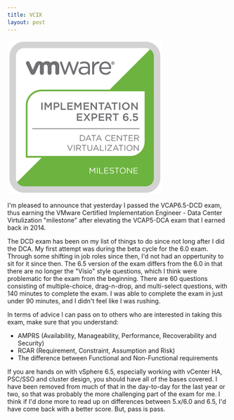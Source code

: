 ```yaml
---
title: VCIX
layout: post
---
```


![VCIX](/images/vmware-certified-implementation-expert-6-5-data-center-virtualization.png)

I'm pleased to announce that yesterday I passed the VCAP6.5-DCD exam, thus earning the VMware Certified Implementation Engineer - Data Center Virtulization "milestone" after elevating the VCAP5-DCA exam that I earned back in 2014.

The DCD exam has been on my list of things to do since not long after I did the DCA. My first attempt was during the beta cycle for the 6.0 exam. Through some shifting in job roles since then, I'd not had an oppertunity to sit for it since then. The 6.5 version of the exam differs from the 6.0 in that there are no longer the "Visio" style questions, which I think were problematic for the exam from the beginning. There are 60 questions consisting of multiple-choice, drag-n-drop, and multi-select questions, with 140 minutes to complete the exam. I was able to complete the exam in just under 90 minutes, and I didn't feel like I was rushing.

In terms of advice I can pass on to others who are interested in taking this exam, make sure that you understand:

* AMPRS (Availability, Manageability, Performance, Recoverability and Security)
* RCAR (Requirement, Constraint, Assumption and Risk)
* The difference between Functional and Non-Functional requirements

If you are hands on with vSphere 6.5, especially working with vCenter HA, PSC/SSO and cluster design, you should have all of the bases covered. I have been removed from much of that in the day-to-day for the last year or two, so that was probably the more challenging part of the exam for me. I think if I'd done more to read up on differences between 5.x/6.0 and 6.5, I'd have come back with a better score. But, pass is pass.